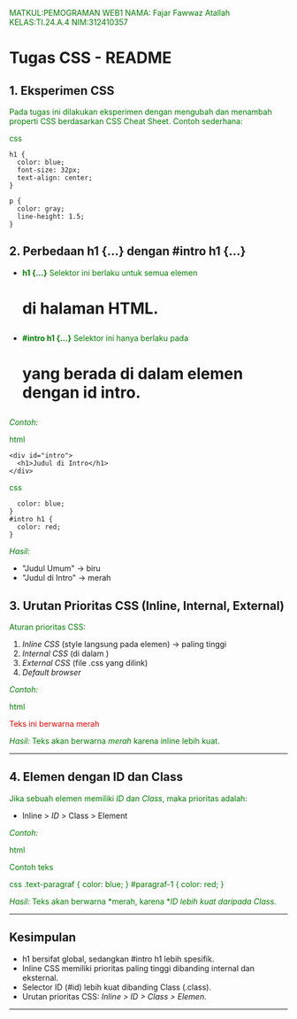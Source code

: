 MATKUL:PEMOGRAMAN WEB1
NAMA: Fajar Fawwaz Atallah
KELAS:TI.24.A.4
NIM:312410357

# Tugas CSS - README

## 1. Eksperimen CSS

Pada tugas ini dilakukan eksperimen dengan mengubah dan menambah properti CSS berdasarkan CSS Cheat Sheet.
Contoh sederhana:

css
```
h1 {
  color: blue;
  font-size: 32px;
  text-align: center;
}

p {
  color: gray;
  line-height: 1.5;
}

```

## 2. Perbedaan h1 {...} dengan #intro h1 {...}

* **h1 {...}**
  Selektor ini berlaku untuk semua elemen <h1> di halaman HTML.

* **#intro h1 {...}**
  Selektor ini hanya berlaku pada <h1> yang berada **di dalam elemen dengan id intro**.

*Contoh:*

html
```<h1>Judul Umum</h1>
<div id="intro">
  <h1>Judul di Intro</h1>
</div>
```

css
```h1 {
  color: blue;
}
#intro h1 {
  color: red;
}

```
*Hasil:*

* "Judul Umum" → biru
* "Judul di Intro" → merah


## 3. Urutan Prioritas CSS (Inline, Internal, External)

Aturan prioritas CSS:

1. *Inline CSS* (style langsung pada elemen) → paling tinggi
2. *Internal CSS* (di <style>...</style> dalam <head>)
3. *External CSS* (file .css yang dilink)
4. *Default browser*

*Contoh:*

html
<head>
  <link rel="stylesheet" href="style.css"> <!-- External -->
  <style>
    p { color: green; } <!-- Internal -->
  </style>
</head>
<body>
  <p style="color: red;">Teks ini berwarna merah</p> <!-- Inline -->
</body>


*Hasil:*
Teks akan berwarna *merah* karena inline lebih kuat.

---

## 4. Elemen dengan ID dan Class

Jika sebuah elemen memiliki *ID* dan *Class*, maka prioritas adalah:

* Inline > *ID* > Class > Element

*Contoh:*

html
<p id="paragraf-1" class="text-paragraf">Contoh teks</p>


css
.text-paragraf {
  color: blue;
}
#paragraf-1 {
  color: red;
}


*Hasil:*
Teks akan berwarna *merah, karena **ID lebih kuat daripada Class*.

---

## Kesimpulan

* h1 bersifat global, sedangkan #intro h1 lebih spesifik.
* Inline CSS memiliki prioritas paling tinggi dibanding internal dan eksternal.
* Selector ID (#id) lebih kuat dibanding Class (.class).
* Urutan prioritas CSS: *Inline > ID > Class > Elemen*.

---
